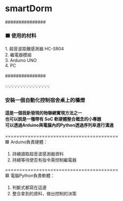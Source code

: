 # smartDorm
###############
<h3>🟫 使用的材料</h3>
1. 超音波距離感測器 HC-SR04<br>
2. 繼電器模組<br>
3. Arduino UNO<br>
4. PC<br>
<br>
###############<br>
<br>
💡💡💡💡💡💡💡💡💡💡💡💡💡💡💡
<br>
<h3>安裝一個自動化控制宿舍桌上的檯燈</h3>
<h4>這是一個我新發現的物聯網實現方法之一<br>
也可以說是一種帶有 SoC 軟硬體整合概念的小專題<br>
可以透過Arduino與電腦內的Python透過序列阜進行溝通<br>
</h4>

========================================<br>
🟩 Arduino負責硬體：<br>
1. 持續讀取超音波感測器資料<br>
2. 持續等待使否有指令需控制繼電器<br>

========================================<br>
🟥 電腦Python負責軟體：<br>
1. 判斷式都寫在這邊<br>
2. 整合拿到的資料，做出控制的決策<br>
